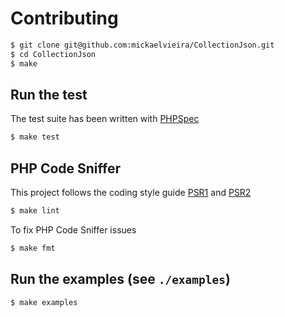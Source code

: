 # Contributing

```sh
$ git clone git@github.com:mickaelvieira/CollectionJson.git
$ cd CollectionJson
$ make
```

## Run the test

The test suite has been written with [PHPSpec](http://phpspec.net/)

```sh
$ make test
```

## PHP Code Sniffer

This project follows the coding style guide [PSR1](https://github.com/php-fig/fig-standards/blob/master/accepted/PSR-1-basic-coding-standard.md) and [PSR2](https://github.com/php-fig/fig-standards/blob/master/accepted/PSR-2-coding-style-guide.md)

```sh
$ make lint
```

To fix PHP Code Sniffer issues

```sh
$ make fmt
```

## Run the examples (see `./examples`)

```sh
$ make examples
```

